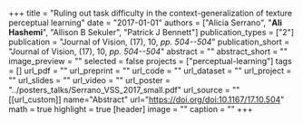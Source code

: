 +++
title = "Ruling out task difficulty in the context-generalization of texture perceptual learning"
date = "2017-01-01"
authors = ["Alicia Serrano", "**Ali Hashemi**", "Allison B Sekuler", "Patrick J Bennett"]
publication_types = ["2"]
publication = "Journal of Vision, (17), 10, _pp. 504--504_"
publication_short = "Journal of Vision, (17), 10, _pp. 504--504_"
abstract = ""
abstract_short = ""
image_preview = ""
selected = false
projects = ["perceptual-learning"]
tags = []
url_pdf = ""
url_preprint = ""
url_code = ""
url_dataset = ""
url_project = ""
url_slides = ""
url_video = ""
url_poster = "../posters_talks/Serrano_VSS_2017_small.pdf"
url_source = ""
[[url_custom]]
name="Abstract"
url="https://doi.org/doi:10.1167/17.10.504"
math = true
highlight = true
[header]
image = ""
caption = ""
+++

